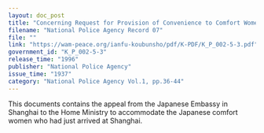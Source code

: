 ```yaml
---
layout: doc_post
title: "Concerning Request for Provision of Convenience to Comfort Women for their Coming to Imperial Army's Soldiers"
filename: "National Police Agency Record 07"
file: ""
link: "https://wam-peace.org/ianfu-koubunsho/pdf/K-PDF/K_P_002-5-3.pdf"
government_id: "K_P_002-5-3"
release_time: "1996"
publisher: "National Police Agency"
issue_time: "1937"
category: "National Police Agency Vol.1, pp.36-44"
---
```

This documents contains the appeal from the Japanese Embassy in Shanghai to the Home Ministry to accommodate the Japanese comfort women who had just arrived at Shanghai.
